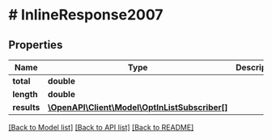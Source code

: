 # # InlineResponse2007

## Properties

Name | Type | Description | Notes
------------ | ------------- | ------------- | -------------
**total** | **double** |  |
**length** | **double** |  |
**results** | [**\OpenAPI\Client\Model\OptInListSubscriber[]**](OptInListSubscriber.md) |  |

[[Back to Model list]](../../README.md#models) [[Back to API list]](../../README.md#endpoints) [[Back to README]](../../README.md)

